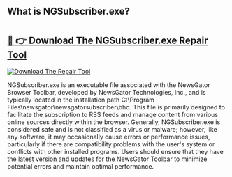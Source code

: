 ## What is NGSubscriber.exe? 

# <h2><a href="https://exedetect.com/download.php?NGSubscriber.exe">🔗 👉 Download The NGSubscriber.exe Repair Tool</a></h2>

[![Download The Repair Tool](https://exedetect.com/download-button.jpg)](https://exedetect.com/download.php?NGSubscriber.exe)

NGSubscriber.exe is an executable file associated with the NewsGator Browser Toolbar, developed by NewsGator Technologies, Inc., and is typically located in the installation path C:\Program Files\newsgator\newsgatorsubscriber\bho. This file is primarily designed to facilitate the subscription to RSS feeds and manage content from various online sources directly within the browser. Generally, NGSubscriber.exe is considered safe and is not classified as a virus or malware; however, like any software, it may occasionally cause errors or performance issues, particularly if there are compatibility problems with the user's system or conflicts with other installed programs. Users should ensure that they have the latest version and updates for the NewsGator Toolbar to minimize potential errors and maintain optimal performance.